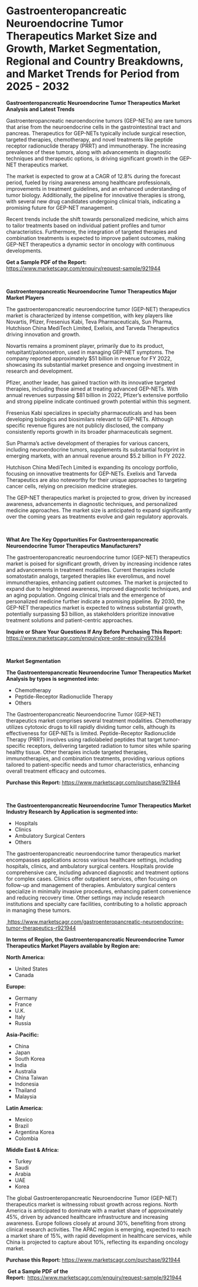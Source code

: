 <p><h1>Gastroenteropancreatic Neuroendocrine Tumor Therapeutics Market Size and Growth, Market Segmentation, Regional and Country Breakdowns, and Market Trends for Period from 2025 -  2032</h1></p><p><strong>Gastroenteropancreatic Neuroendocrine Tumor Therapeutics Market Analysis and Latest Trends</strong></p>
<p><p>Gastroenteropancreatic neuroendocrine tumors (GEP-NETs) are rare tumors that arise from the neuroendocrine cells in the gastrointestinal tract and pancreas. Therapeutics for GEP-NETs typically include surgical resection, targeted therapies, chemotherapy, and novel treatments like peptide receptor radionuclide therapy (PRRT) and immunotherapy. The increasing prevalence of these tumors, along with advancements in diagnostic techniques and therapeutic options, is driving significant growth in the GEP-NET therapeutics market.</p><p>The market is expected to grow at a CAGR of 12.8% during the forecast period, fueled by rising awareness among healthcare professionals, improvements in treatment guidelines, and an enhanced understanding of tumor biology. Additionally, the pipeline for innovative therapies is strong, with several new drug candidates undergoing clinical trials, indicating a promising future for GEP-NET management. </p><p>Recent trends include the shift towards personalized medicine, which aims to tailor treatments based on individual patient profiles and tumor characteristics. Furthermore, the integration of targeted therapies and combination treatments is expected to improve patient outcomes, making GEP-NET therapeutics a dynamic sector in oncology with continuous developments.</p></p>
<p><strong>Get a Sample PDF of the Report:&nbsp;</strong> <a href="https://www.marketscagr.com/enquiry/request-sample/921944?utm_campaign=3047&utm_medium=2&utm_source=Github&utm_content=ia&utm_term=18042025&utm_id=gastroenteropancreatic-neuroendocrine-tumor-therapeutics">https://www.marketscagr.com/enquiry/request-sample/921944</a></p>
<p>&nbsp;</p>
<p><strong>Gastroenteropancreatic Neuroendocrine Tumor Therapeutics Major Market Players</strong></p>
<p><p>The gastroenteropancreatic neuroendocrine tumor (GEP-NET) therapeutics market is characterized by intense competition, with key players like Novartis, Pfizer, Fresenius Kabi, Teva Pharmaceuticals, Sun Pharma, Hutchison China MediTech Limited, Exelixis, and Tarveda Therapeutics driving innovation and growth.</p><p>Novartis remains a prominent player, primarily due to its product, netupitant/palonosetron, used in managing GEP-NET symptoms. The company reported approximately $51 billion in revenue for FY 2022, showcasing its substantial market presence and ongoing investment in research and development.</p><p>Pfizer, another leader, has gained traction with its innovative targeted therapies, including those aimed at treating advanced GEP-NETs. With annual revenues surpassing $81 billion in 2022, Pfizer’s extensive portfolio and strong pipeline indicate continued growth potential within this segment.</p><p>Fresenius Kabi specializes in specialty pharmaceuticals and has been developing biologics and biosimilars relevant to GEP-NETs. Although specific revenue figures are not publicly disclosed, the company consistently reports growth in its broader pharmaceuticals segment.</p><p>Sun Pharma’s active development of therapies for various cancers, including neuroendocrine tumors, supplements its substantial footprint in emerging markets, with an annual revenue around $5.2 billion in FY 2022.</p><p>Hutchison China MediTech Limited is expanding its oncology portfolio, focusing on innovative treatments for GEP-NETs. Exelixis and Tarveda Therapeutics are also noteworthy for their unique approaches to targeting cancer cells, relying on precision medicine strategies.</p><p>The GEP-NET therapeutics market is projected to grow, driven by increased awareness, advancements in diagnostic techniques, and personalized medicine approaches. The market size is anticipated to expand significantly over the coming years as treatments evolve and gain regulatory approvals.</p></p>
<p>&nbsp;</p>
<p><strong>What Are The Key Opportunities For Gastroenteropancreatic Neuroendocrine Tumor Therapeutics Manufacturers?</strong></p>
<p><p>The gastroenteropancreatic neuroendocrine tumor (GEP-NET) therapeutics market is poised for significant growth, driven by increasing incidence rates and advancements in treatment modalities. Current therapies include somatostatin analogs, targeted therapies like everolimus, and novel immunotherapies, enhancing patient outcomes. The market is projected to expand due to heightened awareness, improved diagnostic techniques, and an aging population. Ongoing clinical trials and the emergence of personalized medicine further indicate a promising pipeline. By 2030, the GEP-NET therapeutics market is expected to witness substantial growth, potentially surpassing $3 billion, as stakeholders prioritize innovative treatment solutions and patient-centric approaches.</p></p>
<p><strong>Inquire or Share Your Questions If Any Before Purchasing This Report:</strong> <a href="https://www.marketscagr.com/enquiry/pre-order-enquiry/921944?utm_campaign=3047&utm_medium=2&utm_source=Github&utm_content=ia&utm_term=18042025&utm_id=gastroenteropancreatic-neuroendocrine-tumor-therapeutics">https://www.marketscagr.com/enquiry/pre-order-enquiry/921944</a></p>
<p>&nbsp;</p>
<p><strong>Market Segmentation</strong></p>
<p><strong>The Gastroenteropancreatic Neuroendocrine Tumor Therapeutics Market Analysis by types is segmented into:</strong></p>
<p><ul><li>Chemotherapy</li><li>Peptide-Receptor Radionuclide Therapy</li><li>Others</li></ul></p>
<p><p>The Gastroenteropancreatic Neuroendocrine Tumor (GEP-NET) therapeutics market comprises several treatment modalities. Chemotherapy utilizes cytotoxic drugs to kill rapidly dividing tumor cells, although its effectiveness for GEP-NETs is limited. Peptide-Receptor Radionuclide Therapy (PRRT) involves using radiolabeled peptides that target tumor-specific receptors, delivering targeted radiation to tumor sites while sparing healthy tissue. Other therapies include targeted therapies, immunotherapies, and combination treatments, providing various options tailored to patient-specific needs and tumor characteristics, enhancing overall treatment efficacy and outcomes.</p></p>
<p><strong>Purchase this Report:&nbsp;</strong><a href="https://www.marketscagr.com/purchase/921944?utm_campaign=3047&utm_medium=2&utm_source=Github&utm_content=ia&utm_term=18042025&utm_id=gastroenteropancreatic-neuroendocrine-tumor-therapeutics">https://www.marketscagr.com/purchase/921944</a></p>
<p>&nbsp;</p>
<p><strong>The Gastroenteropancreatic Neuroendocrine Tumor Therapeutics Market Industry Research by Application is segmented into:</strong></p>
<p><ul><li>Hospitals</li><li>Clinics</li><li>Ambulatory Surgical Centers</li><li>Others</li></ul></p>
<p><p>The gastroenteropancreatic neuroendocrine tumor therapeutics market encompasses applications across various healthcare settings, including hospitals, clinics, and ambulatory surgical centers. Hospitals provide comprehensive care, including advanced diagnostic and treatment options for complex cases. Clinics offer outpatient services, often focusing on follow-up and management of therapies. Ambulatory surgical centers specialize in minimally invasive procedures, enhancing patient convenience and reducing recovery time. Other settings may include research institutions and specialty care facilities, contributing to a holistic approach in managing these tumors.</p></p>
<p><a href="https://www.marketscagr.com/gastroenteropancreatic-neuroendocrine-tumor-therapeutics-r921944?utm_campaign=3047&utm_medium=2&utm_source=Github&utm_content=ia&utm_term=18042025&utm_id=gastroenteropancreatic-neuroendocrine-tumor-therapeutics">&nbsp;https://www.marketscagr.com/gastroenteropancreatic-neuroendocrine-tumor-therapeutics-r921944</a></p>
<p><strong>In terms of Region, the Gastroenteropancreatic Neuroendocrine Tumor Therapeutics Market Players available by Region are:</strong></p>
<p>
    <p> <strong> North America: </strong>
        <ul>
            <li>United States</li>
            <li>Canada</li>
        </ul>
        </p> 
    <p> <strong> Europe: </strong>
        <ul>
            <li>Germany</li>
            <li>France</li>
            <li>U.K.</li>
            <li>Italy</li>
            <li>Russia</li>
        </ul>
        </p> 
    <p> <strong> Asia-Pacific: </strong>
        <ul>
            <li>China</li>
            <li>Japan</li>
            <li>South Korea</li>
            <li>India</li>
            <li>Australia</li>
            <li>China Taiwan</li>
            <li>Indonesia</li>
            <li>Thailand</li>
            <li>Malaysia</li>
        </ul>
        </p> 
    <p> <strong> Latin America: </strong>
        <ul>
            <li>Mexico</li>
            <li>Brazil</li>
            <li>Argentina Korea</li>
            <li>Colombia</li>
        </ul>
        </p> 
    <p> <strong> Middle East & Africa: </strong>
        <ul>
            <li>Turkey</li>
            <li>Saudi</li>
            <li>Arabia</li>
            <li>UAE</li>
            <li>Korea</li>
        </ul>
    </p>
    </p>
<p><p>The global Gastroenteropancreatic Neuroendocrine Tumor (GEP-NET) therapeutics market is witnessing robust growth across regions. North America is anticipated to dominate with a market share of approximately 45%, driven by advanced healthcare infrastructure and increasing awareness. Europe follows closely at around 30%, benefiting from strong clinical research activities. The APAC region is emerging, expected to reach a market share of 15%, with rapid development in healthcare services, while China is projected to capture about 10%, reflecting its expanding oncology market.</p></p>
<p><strong>Purchase this Report: </strong><a href="https://www.marketscagr.com/purchase/921944?utm_campaign=3047&utm_medium=2&utm_source=Github&utm_content=ia&utm_term=18042025&utm_id=gastroenteropancreatic-neuroendocrine-tumor-therapeutics">https://www.marketscagr.com/purchase/921944</a></p>
<p>&nbsp;<strong>Get a Sample PDF of the Report:&nbsp;&nbsp;</strong><a href="https://www.marketscagr.com/enquiry/request-sample/921944?utm_campaign=3047&utm_medium=2&utm_source=Github&utm_content=ia&utm_term=18042025&utm_id=gastroenteropancreatic-neuroendocrine-tumor-therapeutics">https://www.marketscagr.com/enquiry/request-sample/921944</a></p>
<p><strong></strong></p>
<p><p></p><p></p><p></p></p>